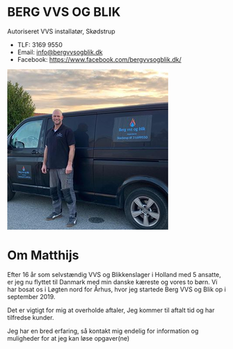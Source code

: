# BERG VVS OG BLIK

Autoriseret VVS installatør, Skødstrup

* TLF: 3169 9550
* Email: info@bergvvsogblik.dk
* Facebook: https://www.facebook.com/bergvvsogblik.dk/

![BERG VVS](image.png)

# Om Matthijs

Efter 16 år som selvstændig VVS og Blikkenslager i Holland med 5 ansatte, er jeg nu flyttet til Danmark med min danske kæreste og vores to børn.  Vi har bosat os i Løgten nord for Århus, hvor jeg startede Berg VVS og Blik op i september 2019.

Det er vigtigt for mig at overholde aftaler, Jeg kommer til aftalt tid og har tilfredse kunder.

Jeg har en bred erfaring, så kontakt mig endelig for information og muligheder for at jeg kan løse opgaver(ne)
